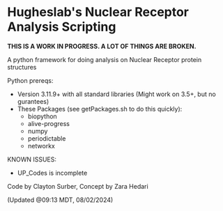 # Hugheslab's Nuclear Receptor Analysis Scripting

**THIS IS A WORK IN PROGRESS. A LOT OF THINGS ARE BROKEN.**

A python framework for doing analysis on Nuclear Receptor protein structures

Python prereqs:
- Version 3.11.9+ with all standard libraries (Might work on 3.5+, but no gurantees)
- These Packages (see getPackages.sh to do this quickly):
    - biopython
    - alive-progress
    - numpy
    - periodictable
    - networkx


KNOWN ISSUES:
- UP_Codes is incomplete

Code by Clayton Surber, Concept by Zara Hedari

(Updated @09:13 MDT, 08/02/2024)